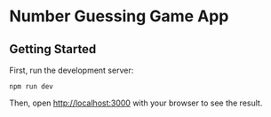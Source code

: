 # Number Guessing Game App

## Getting Started

First, run the development server:

```
npm run dev
```

Then, open [http://localhost:3000](http://localhost:3000) with your browser to see the result.
